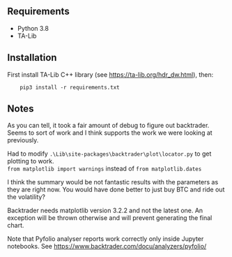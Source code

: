 ## Requirements
    
- Python 3.8
- TA-Lib 
    
## Installation
    
First install TA-Lib C++ library (see https://ta-lib.org/hdr_dw.html), then:

        pip3 install -r requirements.txt

## Notes

As you can tell, it took a fair amount of debug to figure out backtrader. Seems
to sort of work and I think supports the work we were looking at previously.

Had to modify `.\Lib\site-packages\backtrader\plot\locator.py` to get plotting to work.  
`from matplotlib import warnings` instead of `from matplotlib.dates`

I think the summary would be not fantastic results with the parameters as they
are right now.  You would have done better to just buy BTC and ride out the
volatility?

Backtrader needs matplotlib version 3.2.2 and not the latest one. An exception 
will be thrown otherwise and will prevent generating the final chart.

Note that Pyfolio analyser reports work correctly only inside Jupyter notebooks. 
See https://www.backtrader.com/docu/analyzers/pyfolio/
